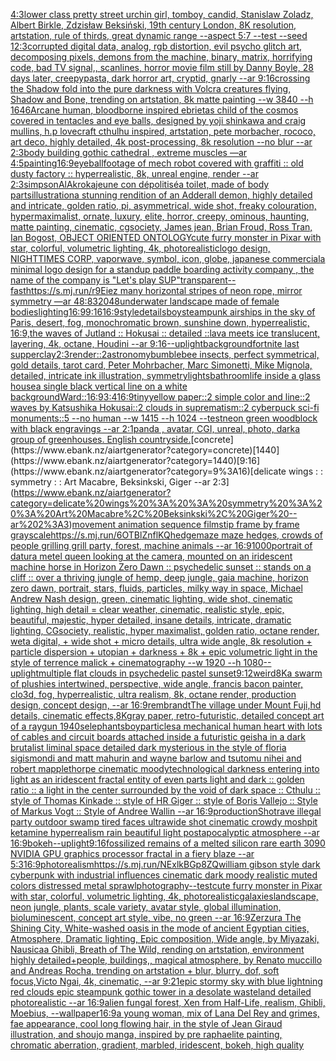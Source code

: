 [4:3](https://www.ebank.nz/aiartgenerator?category=4%3A3)[lower class pretty street urchin girl, tomboy, candid, Stanislaw Zoladz, Albert Birkle, Zdzisław Beksiński, 19th century London, 8K resolution, artstation, rule of thirds, great dynamic range --aspect 5:7 --test --seed 1](https://www.ebank.nz/aiartgenerator?category=lower%20class%20pretty%20street%20urchin%20girl%2C%20tomboy%2C%20candid%2C%20Stanislaw%20Zoladz%2C%20Albert%20Birkle%2C%20Zdzis%C5%82aw%20Beksi%C5%84ski%2C%2019th%20century%20London%2C%208K%20resolution%2C%20artstation%2C%20rule%20of%20thirds%2C%20great%20dynamic%20range%20--aspect%205%3A7%20--test%20--seed%201)[2:3](https://www.ebank.nz/aiartgenerator?category=2%3A3)[corrupted digital data, analog, rgb distortion, evil psycho glitch art, decomposing pixels, demons from the machine, binary, matrix, horrifying code, bad TV signal,, scanlines, horror movie film still by Danny Boyle, 28 days later, creepypasta, dark horror art, cryptid, gnarly --ar 9:16](https://www.ebank.nz/aiartgenerator?category=corrupted%20digital%20data%2C%20analog%2C%20rgb%20distortion%2C%20evil%20psycho%20glitch%20art%2C%20decomposing%20pixels%2C%20demons%20from%20the%20machine%2C%20binary%2C%20matrix%2C%20horrifying%20code%2C%20bad%20TV%20signal%2C%2C%20scanlines%2C%20horror%20movie%20film%20still%20by%20Danny%20Boyle%2C%2028%20days%20later%2C%20creepypasta%2C%20dark%20horror%20art%2C%20cryptid%2C%20gnarly%20--ar%209%3A16)[crossing the Shadow fold into the pure darkness with Volcra creatures flying, Shadow and Bone, trending on artstation, 8k matte painting --w 3840 --h 1646](https://www.ebank.nz/aiartgenerator?category=crossing%20the%20Shadow%20fold%20into%20the%20pure%20darkness%20with%20Volcra%20creatures%20flying%2C%20Shadow%20and%20Bone%2C%20trending%20on%20artstation%2C%208k%20matte%20painting%20--w%203840%20--h%201646)[Arcane human, bloodborne inspired ebrietas child of the cosmos covered in tentacles and eye balls, designed by yoji shinkawa and craig mullins, h.p lovecraft cthulhu inspired, artstation, pete morbacher, rococo, art deco, highly detailed, 4k post-processing, 8k resolution --no blur --ar 2:3](https://www.ebank.nz/aiartgenerator?category=Arcane%20human%2C%20bloodborne%20inspired%20ebrietas%20child%20of%20the%20cosmos%20covered%20in%20tentacles%20and%20eye%20balls%2C%20designed%20by%20yoji%20shinkawa%20and%20craig%20mullins%2C%20h.p%20lovecraft%20cthulhu%20inspired%2C%20artstation%2C%20pete%20morbacher%2C%20rococo%2C%20art%20deco%2C%20highly%20detailed%2C%204k%20post-processing%2C%208k%20resolution%20--no%20blur%20--ar%202%3A3)[body building gothic cathedral , extreme muscles —ar 4:5](https://www.ebank.nz/aiartgenerator?category=body%20building%20gothic%20cathedral%20%2C%20extreme%20muscles%20%E2%80%94ar%204%3A5)[painting](https://www.ebank.nz/aiartgenerator?category=painting)[16:9](https://www.ebank.nz/aiartgenerator?category=16%3A9)[eyeball](https://www.ebank.nz/aiartgenerator?category=eyeball)[footage of mech robot covered with graffiti :: old dusty factory :: hyperrealistic, 8k, unreal engine, render --ar 2:3](https://www.ebank.nz/aiartgenerator?category=footage%20of%20mech%20robot%20covered%20with%20graffiti%20%3A%3A%20old%20dusty%20factory%20%3A%3A%20hyperrealistic%2C%208k%2C%20unreal%20engine%2C%20render%20--ar%202%3A3)[simpson](https://www.ebank.nz/aiartgenerator?category=simpson)[AlAkroka](https://www.ebank.nz/aiartgenerator?category=AlAkroka)[jeune con dépolitisé](https://www.ebank.nz/aiartgenerator?category=jeune%20con%20d%C3%A9politis%C3%A9)[a toilet, made of body parts](https://www.ebank.nz/aiartgenerator?category=a%20toilet%2C%20made%20of%20body%20parts)[illustration](https://www.ebank.nz/aiartgenerator?category=illustration)[a stunning rendition of an  Adderall demon, highly detailed and intricate, golden ratio, pi, asymmetrical, wide shot, freaky colouration, hypermaximalist, ornate, luxury, elite, horror, creepy, ominous, haunting, matte painting, cinematic, cgsociety, James jean, Brian Froud, Ross Tran, Ian Bogost, OBJECT ORIENTED ONTOLOGY](https://www.ebank.nz/aiartgenerator?category=a%20stunning%20rendition%20of%20an%20%20Adderall%20demon%2C%20highly%20detailed%20and%20intricate%2C%20golden%20ratio%2C%20pi%2C%20asymmetrical%2C%20wide%20shot%2C%20freaky%20colouration%2C%20hypermaximalist%2C%20ornate%2C%20luxury%2C%20elite%2C%20horror%2C%20creepy%2C%20ominous%2C%20haunting%2C%20matte%20painting%2C%20cinematic%2C%20cgsociety%2C%20James%20jean%2C%20Brian%20Froud%2C%20Ross%20Tran%2C%20Ian%20Bogost%2C%20OBJECT%20ORIENTED%20ONTOLOGY)[cute furry monster in Pixar with star, colorful, volumetric lighting, 4k, photorealistic](https://www.ebank.nz/aiartgenerator?category=cute%20furry%20monster%20in%20Pixar%20with%20star%2C%20colorful%2C%20volumetric%20lighting%2C%204k%2C%20photorealistic)[logo design, NIGHTTIMES CORP, vaporwave, symbol, icon, globe, japanese commercial](https://www.ebank.nz/aiartgenerator?category=logo%20design%2C%20NIGHTTIMES%20CORP%2C%20vaporwave%2C%20symbol%2C%20icon%2C%20globe%2C%20japanese%20commercial)[a minimal logo design for a standup paddle boarding activity company , the name of the company is "Let's play SUP"](https://www.ebank.nz/aiartgenerator?category=a%20minimal%20logo%20design%20for%20a%20standup%20paddle%20boarding%20activity%20company%20%2C%20the%20name%20of%20the%20company%20is%20%22Let%27s%20play%20SUP%22)[transparent](https://www.ebank.nz/aiartgenerator?category=transparent)[--fast](https://www.ebank.nz/aiartgenerator?category=--fast)[https://s.mj.run/r9Eiez many horizontal stripes of neon rope, mirror symmetry —ar 48:83](https://www.ebank.nz/aiartgenerator?category=https%3A//s.mj.run/r9Eiez%20many%20horizontal%20stripes%20of%20neon%20rope%2C%20mirror%20symmetry%20%E2%80%94ar%2048%3A83)[2048](https://www.ebank.nz/aiartgenerator?category=2048)[underwater landscape made of female bodies](https://www.ebank.nz/aiartgenerator?category=underwater%20landscape%20made%20of%20female%20bodies)[lighting](https://www.ebank.nz/aiartgenerator?category=lighting)[16:9](https://www.ebank.nz/aiartgenerator?category=16%3A9)[9:16](https://www.ebank.nz/aiartgenerator?category=9%3A16)[16:9](https://www.ebank.nz/aiartgenerator?category=16%3A9)[style](https://www.ebank.nz/aiartgenerator?category=style)[details](https://www.ebank.nz/aiartgenerator?category=details)[boy](https://www.ebank.nz/aiartgenerator?category=boy)[steampunk airships in the sky of Paris, desert, fog, monochromatic brown, sunshine down, hyperrealistic, 16:9,](https://www.ebank.nz/aiartgenerator?category=steampunk%20airships%20in%20the%20sky%20of%20Paris%2C%20desert%2C%20fog%2C%20monochromatic%20brown%2C%20sunshine%20down%2C%20hyperrealistic%2C%2016%3A9%2C)[the waves of Jutland :: Hokusai :: detailed ::](https://www.ebank.nz/aiartgenerator?category=the%20waves%20of%20Jutland%20%3A%3A%20Hokusai%20%3A%3A%20detailed%20%3A%3A)[lava meets ice translucent, layering, 4k, octane, Houdini --ar 9:16](https://www.ebank.nz/aiartgenerator?category=lava%20meets%20ice%20translucent%2C%20layering%2C%204k%2C%20octane%2C%20Houdini%20--ar%209%3A16)[--uplight](https://www.ebank.nz/aiartgenerator?category=--uplight)[background](https://www.ebank.nz/aiartgenerator?category=background)[fortnite last supper](https://www.ebank.nz/aiartgenerator?category=fortnite%20last%20supper)[clay](https://www.ebank.nz/aiartgenerator?category=clay)[2:3](https://www.ebank.nz/aiartgenerator?category=2%3A3)[render::2](https://www.ebank.nz/aiartgenerator?category=render%3A%3A2)[astronomy](https://www.ebank.nz/aiartgenerator?category=astronomy)[bumblebee insects, perfect symmetrical, gold details, tarot card, Peter Mohrbacher, Marc Simonetti, Mike Mignola, detailed, intricate ink illustration, symmetry](https://www.ebank.nz/aiartgenerator?category=bumblebee%20insects%2C%20perfect%20symmetrical%2C%20gold%20details%2C%20tarot%20card%2C%20Peter%20Mohrbacher%2C%20Marc%20Simonetti%2C%20Mike%20Mignola%2C%20detailed%2C%20intricate%20ink%20illustration%2C%20symmetry)[lights](https://www.ebank.nz/aiartgenerator?category=lights)[bathroom](https://www.ebank.nz/aiartgenerator?category=bathroom)[life inside a glass house](https://www.ebank.nz/aiartgenerator?category=life%20inside%20a%20glass%20house)[a single black vertical line on a white background](https://www.ebank.nz/aiartgenerator?category=a%20single%20black%20vertical%20line%20on%20a%20white%20background)[Ward::](https://www.ebank.nz/aiartgenerator?category=Ward%3A%3A)[16:9](https://www.ebank.nz/aiartgenerator?category=16%3A9)[3:4](https://www.ebank.nz/aiartgenerator?category=3%3A4)[16:9](https://www.ebank.nz/aiartgenerator?category=16%3A9)[tiny](https://www.ebank.nz/aiartgenerator?category=tiny)[yellow paper::2 simple color and line::2 waves by Katsushika Hokusai::2 clouds in suprematism::2 cyberpuck sci-fi monuments::5 --no human --w 1415 --h 1024 --test](https://www.ebank.nz/aiartgenerator?category=yellow%20paper%3A%3A2%20simple%20color%20and%20line%3A%3A2%20waves%20by%20Katsushika%20Hokusai%3A%3A2%20clouds%20in%20suprematism%3A%3A2%20cyberpuck%20sci-fi%20monuments%3A%3A5%20--no%20human%20--w%201415%20--h%201024%20--test)[neon green woodblock with black engravings --ar 2:1](https://www.ebank.nz/aiartgenerator?category=neon%20green%20woodblock%20with%20black%20engravings%20--ar%202%3A1)[panda , avatar, CGI, unreal, photo, dark](https://www.ebank.nz/aiartgenerator?category=panda%20%2C%20avatar%2C%20CGI%2C%20unreal%2C%20photo%2C%20dark)[a group of greenhouses. English countryside.](https://www.ebank.nz/aiartgenerator?category=a%20group%20of%20greenhouses.%20English%20countryside.)[concrete](https://www.ebank.nz/aiartgenerator?category=concrete)[1440](https://www.ebank.nz/aiartgenerator?category=1440)[9:16](https://www.ebank.nz/aiartgenerator?category=9%3A16)[delicate wings : : symmetry : : Art Macabre, Beksinkski, Giger --ar 2:3](https://www.ebank.nz/aiartgenerator?category=delicate%20wings%20%3A%20%3A%20symmetry%20%3A%20%3A%20Art%20Macabre%2C%20Beksinkski%2C%20Giger%20--ar%202%3A3)[movement animation sequence filmstip frame by frame grayscale](https://www.ebank.nz/aiartgenerator?category=movement%20animation%20sequence%20filmstip%20frame%20by%20frame%20grayscale)[<https://s.mj.run/6OTBlZnflKQ>](https://www.ebank.nz/aiartgenerator?category=%3Chttps%3A//s.mj.run/6OTBlZnflKQ%3E)[hedgemaze maze hedges, crowds of people grilling grill party, forest, machine animals --ar 16:9](https://www.ebank.nz/aiartgenerator?category=hedgemaze%20maze%20hedges%2C%20crowds%20of%20people%20grilling%20grill%20party%2C%20forest%2C%20machine%20animals%20--ar%2016%3A9)[1000](https://www.ebank.nz/aiartgenerator?category=1000)[portrait of datura metel queen looking at the camera, mounted on an iridescent machine horse in Horizon Zero Dawn :: psychedelic sunset :: stands on a cliff :: over a thriving jungle of hemp, deep jungle, gaia machine, horizon zero dawn, portrait, stars, fluids, particles, milky way in space, Michael Andrew Nash design, green, cinematic lighting, wide shot, cinematic lighting, high detail = clear weather, cinematic, realistic style, epic, beautiful, majestic, hyper detailed, insane details, intricate, dramatic lighting, CGsociety, realistic, hyper maximalist, golden ratio, octane render, weta digital, + wide shot + micro details, ultra wide angle, 8k resolution + particle dispersion + utopian + darkness + 8k + epic volumetric light in the style of terrence malick + cinematography --w 1920 --h 1080](https://www.ebank.nz/aiartgenerator?category=portrait%20of%20datura%20metel%20queen%20looking%20at%20the%20camera%2C%20mounted%20on%20an%20iridescent%20machine%20horse%20in%20Horizon%20Zero%20Dawn%20%3A%3A%20psychedelic%20sunset%20%3A%3A%20stands%20on%20a%20cliff%20%3A%3A%20over%20a%20thriving%20jungle%20of%20hemp%2C%20deep%20jungle%2C%20gaia%20machine%2C%20horizon%20zero%20dawn%2C%20portrait%2C%20stars%2C%20fluids%2C%20particles%2C%20milky%20way%20in%20space%2C%20Michael%20Andrew%20Nash%20design%2C%20green%2C%20cinematic%20lighting%2C%20wide%20shot%2C%20cinematic%20lighting%2C%20high%20detail%20%3D%20clear%20weather%2C%20cinematic%2C%20realistic%20style%2C%20epic%2C%20beautiful%2C%20majestic%2C%20hyper%20detailed%2C%20insane%20details%2C%20intricate%2C%20dramatic%20lighting%2C%20CGsociety%2C%20realistic%2C%20hyper%20maximalist%2C%20golden%20ratio%2C%20octane%20render%2C%20weta%20digital%2C%20%2B%20wide%20shot%20%2B%20micro%20details%2C%20ultra%20wide%20angle%2C%208k%20resolution%20%2B%20particle%20dispersion%20%2B%20utopian%20%2B%20darkness%20%2B%208k%20%2B%20epic%20volumetric%20light%20in%20the%20style%20of%20terrence%20malick%20%2B%20cinematography%20--w%201920%20--h%201080)[--uplight](https://www.ebank.nz/aiartgenerator?category=--uplight)[multiple flat clouds in psychedelic pastel sunset](https://www.ebank.nz/aiartgenerator?category=multiple%20flat%20clouds%20in%20psychedelic%20pastel%20sunset)[9:12](https://www.ebank.nz/aiartgenerator?category=9%3A12)[weird](https://www.ebank.nz/aiartgenerator?category=weird)[8K](https://www.ebank.nz/aiartgenerator?category=8K)[a swarm of plushies intertwined, perspective, wide angle, francis bacon painter, clo3d, fog, hyperrealistic, ultra realism, 8k, octane render, production design, concept design, --ar 16:9](https://www.ebank.nz/aiartgenerator?category=a%20swarm%20of%20plushies%20intertwined%2C%20perspective%2C%20wide%20angle%2C%20francis%20bacon%20painter%2C%20clo3d%2C%20fog%2C%20hyperrealistic%2C%20ultra%20realism%2C%208k%2C%20octane%20render%2C%20production%20design%2C%20concept%20design%2C%20--ar%2016%3A9)[rembrandt](https://www.ebank.nz/aiartgenerator?category=rembrandt)[The village under Mount Fuji,hd details, cinematic effects,8K](https://www.ebank.nz/aiartgenerator?category=The%20village%20under%20Mount%20Fuji%2Chd%20details%2C%20cinematic%20effects%2C8K)[gray paper, retro-futuristic, detailed concept art of a raygun  1940s](https://www.ebank.nz/aiartgenerator?category=gray%20paper%2C%20retro-futuristic%2C%20detailed%20concept%20art%20of%20a%20raygun%20%201940s)[elephants](https://www.ebank.nz/aiartgenerator?category=elephants)[boy](https://www.ebank.nz/aiartgenerator?category=boy)[particles](https://www.ebank.nz/aiartgenerator?category=particles)[a mechanical human heart with lots of cables and circuit boards attached inside a futuristic geisha in a dark brutalist liminal space detailed dark mysterious in the style of floria sigismondi and matt mahurin and wayne barlow and tsutomu nihei and robert mapplethorpe cinematic moody](https://www.ebank.nz/aiartgenerator?category=a%20mechanical%20human%20heart%20with%20lots%20of%20cables%20and%20circuit%20boards%20attached%20inside%20a%20futuristic%20geisha%20in%20a%20dark%20brutalist%20liminal%20space%20detailed%20dark%20mysterious%20in%20the%20style%20of%20floria%20sigismondi%20and%20matt%20mahurin%20and%20wayne%20barlow%20and%20tsutomu%20nihei%20and%20robert%20mapplethorpe%20cinematic%20moody)[technological darkness entering into light as an iridescent fractal entity of even parts light and dark :: golden ratio :: a light in the center surrounded by the void of dark space :: Cthulu :: style of Thomas Kinkade :: style of HR Giger :: style of Boris Vallejo :: Style of Markus Vogt :: Style of Andree Wallin --ar 16:9](https://www.ebank.nz/aiartgenerator?category=technological%20darkness%20entering%20into%20light%20as%20an%20iridescent%20fractal%20entity%20of%20even%20parts%20light%20and%20dark%20%3A%3A%20golden%20ratio%20%3A%3A%20a%20light%20in%20the%20center%20surrounded%20by%20the%20void%20of%20dark%20space%20%3A%3A%20Cthulu%20%3A%3A%20style%20of%20Thomas%20Kinkade%20%3A%3A%20style%20of%20HR%20Giger%20%3A%3A%20style%20of%20Boris%20Vallejo%20%3A%3A%20Style%20of%20Markus%20Vogt%20%3A%3A%20Style%20of%20Andree%20Wallin%20--ar%2016%3A9)[production](https://www.ebank.nz/aiartgenerator?category=production)[Shot](https://www.ebank.nz/aiartgenerator?category=Shot)[rave illegal party outdoor swamp tired faces ultrawide shot cinematic crowdy moshpit ketamine hyperrealism rain beautiful light postapocalyptic atmosphere  --ar 16:9](https://www.ebank.nz/aiartgenerator?category=rave%20illegal%20party%20outdoor%20swamp%20tired%20faces%20ultrawide%20shot%20cinematic%20crowdy%20moshpit%20ketamine%20hyperrealism%20rain%20beautiful%20light%20postapocalyptic%20atmosphere%20%20--ar%2016%3A9)[bokeh](https://www.ebank.nz/aiartgenerator?category=bokeh)[--uplight](https://www.ebank.nz/aiartgenerator?category=--uplight)[9:16](https://www.ebank.nz/aiartgenerator?category=9%3A16)[fossilized remains of a melted silicon rare earth 3090 NVIDIA GPU graphics processor fractal in a fiery blaze --ar 5:3](https://www.ebank.nz/aiartgenerator?category=fossilized%20remains%20of%20a%20melted%20silicon%20rare%20earth%203090%20NVIDIA%20GPU%20graphics%20processor%20fractal%20in%20a%20fiery%20blaze%20--ar%205%3A3)[16:9](https://www.ebank.nz/aiartgenerator?category=16%3A9)[photorealism](https://www.ebank.nz/aiartgenerator?category=photorealism)[<https://s.mj.run/NExlkBGp8ZQ>](https://www.ebank.nz/aiartgenerator?category=%3Chttps%3A//s.mj.run/NExlkBGp8ZQ%3E)[william gibson style dark cyberpunk with industrial influences cinematic dark moody realistic muted colors distressed metal sprawl](https://www.ebank.nz/aiartgenerator?category=william%20gibson%20style%20dark%20cyberpunk%20with%20industrial%20influences%20cinematic%20dark%20moody%20realistic%20muted%20colors%20distressed%20metal%20sprawl)[photography](https://www.ebank.nz/aiartgenerator?category=photography)[--test](https://www.ebank.nz/aiartgenerator?category=--test)[cute furry monster in Pixar with star, colorful, volumetric lighting, 4k, photorealistic](https://www.ebank.nz/aiartgenerator?category=cute%20furry%20monster%20in%20Pixar%20with%20star%2C%20colorful%2C%20volumetric%20lighting%2C%204k%2C%20photorealistic)[galaxies](https://www.ebank.nz/aiartgenerator?category=galaxies)[landscape, neon jungle, plants, scale variety, avatar style, global illumination, bioluminescent, concept art style, vibe, no green --ar 16:9](https://www.ebank.nz/aiartgenerator?category=landscape%2C%20neon%20jungle%2C%20plants%2C%20scale%20variety%2C%20avatar%20style%2C%20global%20illumination%2C%20bioluminescent%2C%20concept%20art%20style%2C%20vibe%2C%20no%20green%20--ar%2016%3A9)[Zerzura The Shining City, White-washed oasis in the mode of ancient Egyptian cities, Atmosphere, Dramatic lighting, Epic composition, Wide angle, by Miyazaki, Nausicaa Ghibli, Breath of The Wild, rending on artstation, environment highly detailed+people, buildings,, magical atmosphere, by Renato muccillo and Andreas Rocha, trending on artstation + blur, blurry, dof, soft focus,Victo Ngai, 4k, cinematic, --ar 9:21](https://www.ebank.nz/aiartgenerator?category=Zerzura%20The%20Shining%20City%2C%20White-washed%20oasis%20in%20the%20mode%20of%20ancient%20Egyptian%20cities%2C%20Atmosphere%2C%20Dramatic%20lighting%2C%20Epic%20composition%2C%20Wide%20angle%2C%20by%20Miyazaki%2C%20Nausicaa%20Ghibli%2C%20Breath%20of%20The%20Wild%2C%20rending%20on%20artstation%2C%20environment%20highly%20detailed%2Bpeople%2C%20buildings%2C%2C%20magical%20atmosphere%2C%20by%20Renato%20muccillo%20and%20Andreas%20Rocha%2C%20trending%20on%20artstation%20%2B%20blur%2C%20blurry%2C%20dof%2C%20soft%20focus%2CVicto%20Ngai%2C%204k%2C%20cinematic%2C%20--ar%209%3A21)[epic stormy sky with blue lightning red clouds epic steampunk gothic tower in a desolate wasteland detailed photorealistic --ar 16:9](https://www.ebank.nz/aiartgenerator?category=epic%20stormy%20sky%20with%20blue%20lightning%20red%20clouds%20epic%20steampunk%20gothic%20tower%20in%20a%20desolate%20wasteland%20detailed%20photorealistic%20--ar%2016%3A9)[alien fungal forest, Xen from Half-Life, realism, Ghibli, Moebius, --wallpaper](https://www.ebank.nz/aiartgenerator?category=alien%20fungal%20forest%2C%20Xen%20from%20Half-Life%2C%20realism%2C%20Ghibli%2C%20Moebius%2C%20--wallpaper)[16:9](https://www.ebank.nz/aiartgenerator?category=16%3A9)[a young woman, mix of Lana Del Rey and grimes, fae appearance, cool long flowing hair, in the style of Jean Giraud illustration, and shoujo manga, inspired by pre raphaelite painting, chromatic aberration, gradient, marbled, iridescent, bokeh, high quality](https://www.ebank.nz/aiartgenerator?category=a%20young%20woman%2C%20mix%20of%20Lana%20Del%20Rey%20and%20grimes%2C%20fae%20appearance%2C%20cool%20long%20flowing%20hair%2C%20in%20the%20style%20of%20Jean%20Giraud%20illustration%2C%20and%20shoujo%20manga%2C%20inspired%20by%20pre%20raphaelite%20painting%2C%20chromatic%20aberration%2C%20gradient%2C%20marbled%2C%20iridescent%2C%20bokeh%2C%20high%20quality)